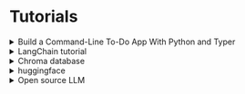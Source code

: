 # Tutorials
<details>
  <summary>Build a Command-Line To-Do App With Python and Typer</summary>
  https://realpython.com/python-typer-cli/#demo
</details>

<details>
  <summary>LangChain tutorial</summary>
  https://python.langchain.com/v0.2/docs/tutorials/pdf_qa/
</details>

<details>
  <summary>Chroma database</summary>
  https://www.trychroma.com/
</details>

<details>
  <summary>huggingface</summary>
  https://huggingface.co/
</details>

<details>
  <summary>Open source LLM</summary>
  https://www.linkedin.com/pulse/free-open-source-alternative-chatgpt-gpts-paul-hankin-t4rte?utm_source=share&utm_medium=member_android&utm_campaign=share_via
</details>

